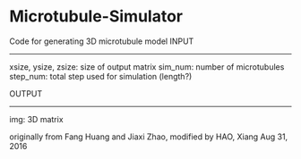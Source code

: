 # Microtubule-Simulator
Code for generating 3D microtubule model
INPUT
************************************************************************
xsize, ysize, zsize: size of output matrix
sim_num: number of microtubules
step_num: total step used for simulation (length?)

OUTPUT
************************************************************************
img: 3D matrix

originally from Fang Huang and Jiaxi Zhao, 
modified by HAO, Xiang
Aug 31, 2016
